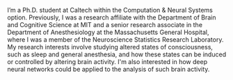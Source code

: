 I’m a Ph.D. student at Caltech within the Computation & Neural Systems option. Previously, I was a research affiliate with the Department of Brain and Cognitive Science at MIT and a senior research associate in the Department of Anesthesiology at the Massachusetts General Hospital, where I was a member of the Neuroscience Statistics Research Laboratory. My research interests involve studying altered states of consciousness, such as sleep and general anesthesia, and how these states can be induced or controlled by altering brain activity. I'm also interested in how deep neural networks could be applied to the analysis of such brain activity.
